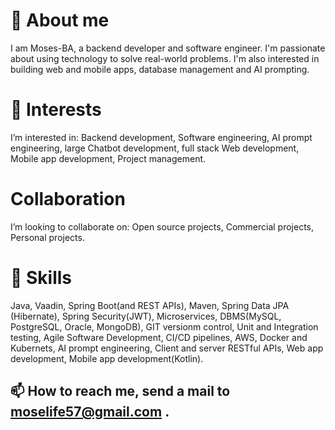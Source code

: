 # 👋 About me
I am Moses-BA, a backend developer and software engineer. 
I'm passionate about using technology to solve real-world problems. 
I'm also interested in building web and mobile apps, database management and AI prompting.

# 👀 Interests
  I’m interested in:
      Backend development,
      Software engineering,
      AI prompt engineering,
      large Chatbot development,
      full stack Web development,
      Mobile app development,
      Project management.

# Collaboration
 I’m looking to collaborate on:
      Open source projects,
      Commercial projects,
      Personal projects.

# 🎯 Skills
Java,
      Vaadin,
      Spring Boot(and REST APIs),
      Maven,
      Spring Data JPA (Hibernate),
      Spring Security(JWT),
      Microservices,
      DBMS(MySQL, PostgreSQL, Oracle, MongoDB),
      GIT versionm control,
      Unit and Integration testing,
      Agile Software Development,
      CI/CD pipelines,
      AWS,
      Docker and Kubernets,
      AI prompt engineering,
      Client and server RESTful APIs,
      Web app development,
      Mobile app development(Kotlin).

## 📫 How to reach me, send a mail to moselife57@gmail.com .

<!---
Moses-BA/Moses-BA is a ✨ special ✨ repository because its `README.md` (this file) appears on your GitHub profile.
You can click the Preview link to take a look at your changes.
--->
